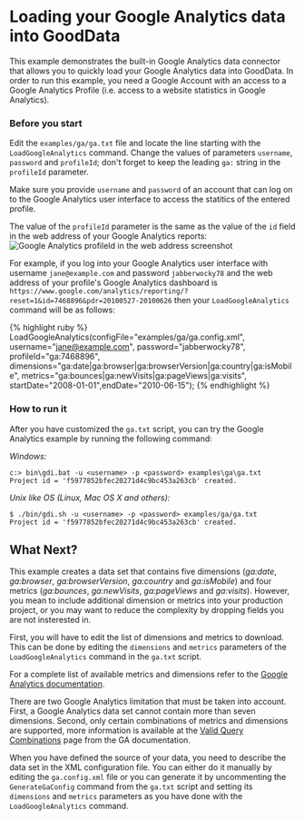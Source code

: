 # Loading your Google Analytics data into GoodData

This example demonstrates the built-in Google Analytics data connector that allows you to quickly load your Google Analytics data into GoodData. In order to run this example, you need a Google Account with an access to a Google Analytics Profile (i.e. access to a website statistics in Google Analytics).

### Before you start

Edit the `examples/ga/ga.txt` file and locate the line starting with the `LoadGoogleAnalytics` command. Change the values of parameters `username`, `password` and `profileId`; don't forget to keep the leading `ga:` string in the `profileId` parameter.

Make sure you provide `username` and `password` of an account that can log on to the Google Analytics user interface to access the statitics of the entered profile.

The value of the `profileId` parameter is the same as the value of the `id` field in the web address of your Google Analytics reports:
 ![Google Analytics profileId in the web address screenshot](http://developer.gooddata.com/images/gdcl/examples/ga/ga_profileId.png "Google Analytics profileId in the web address screenshot")

For example, if you log into your Google Analytics user interface with username `jane@example.com` and password `jabberwocky78` and the web address of your profile's Google Analytics dashboard is `https://www.google.com/analytics/reporting/?reset=1&id=7468896&pdr=20100527-20100626` then your `LoadGoogleAnalytics` command will be as follows:

{% highlight ruby %}
LoadGoogleAnalytics(configFile="examples/ga/ga.config.xml",
    username="jane@example.com",
    password="jabberwocky78",
    profileId="ga:7468896",
    dimensions="ga:date|ga:browser|ga:browserVersion|ga:country|ga:isMobile",
    metrics="ga:bounces|ga:newVisits|ga:pageViews|ga:visits",
    startDate="2008-01-01",endDate="2010-06-15");
{% endhighlight %}

### How to run it

After you have customized the `ga.txt` script, you can try the Google Analytics example by running the following command:

_Windows:_

    c:> bin\gdi.bat -u <username> -p <password> examples\ga\ga.txt
    Project id = 'f5977852bfec20271d4c9bc453a263cb' created.


_Unix like OS (Linux, Mac OS X and others):_

    $ ./bin/gdi.sh -u <username> -p <password> examples/ga/ga.txt
    Project id = 'f5977852bfec20271d4c9bc453a263cb' created.

## What Next?

This example creates a data set that contains five dimensions (_ga:date_, _ga:browser_, _ga:browserVersion_, _ga:country_ and _ga:isMobile_) and four metrics (_ga:bounces_, _ga:newVisits_, _ga:pageViews_ and _ga:visits_). However, you mean to include additional dimension or metrics into your production project, or you may want to reduce the complexity by dropping fields you are not insterested in.

First, you will have to edit the list of dimensions and metrics to download. This can be done by editing the `dimensions` and `metrics` parameters of the `LoadGoogleAnalytics` command in the `ga.txt` script. 

For a complete list of available metrics and dimensions refer to the [Google Analytics documentation](http://code.google.com/apis/analytics/docs/gdata/gdataReferenceDimensionsMetrics.html).

There are two Google Analytics limitation that must be taken into account. First, a Google Analytics data set cannot contain more than seven dimensions. Second, only certain combinations of metrics and dimensions are supported, more information is available at the [Valid Query Combinations](http://code.google.com/apis/analytics/docs/gdata/gdataReferenceValidCombos.html) page from the GA documentation.

When you have defined the source of your data, you need to describe the data set in the XML configuration file. You can either do it manually by editing the `ga.config.xml` file or you can generate it by uncommenting the `GenerateGaConfig` command from the `ga.txt` script and setting its `dimensions` and `metrics` parameters as you have done with the `LoadGoogleAnalytics` command.
